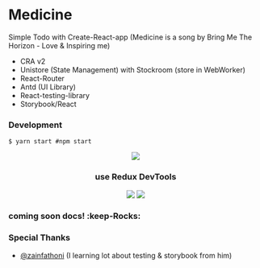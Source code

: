 # Medicine

Simple Todo with Create-React-app (Medicine is a song by Bring Me The Horizon - Love & Inspiring me)

- CRA v2
- Unistore (State Management) with Stockroom (store in WebWorker)
- React-Router
- Antd (UI Library)
- React-testing-library
- Storybook/React 

### Development 
```
$ yarn start #npm start
```
<div style="display:block;text-align:center">
<img src="https://github.com/ri7nz/Medicine/blob/dev/docs/main.png"/>
  <h3>use Redux DevTools</h3>
<img src="https://github.com/ri7nz/Medicine/blob/dev/docs/redux-devtools.png"/>
<img src="https://github.com/ri7nz/Medicine/blob/dev/docs/redux-devtools-2.png"/>
</div>

### coming soon docs! :keep-Rocks:

### Special Thanks

- [@zainfathoni](https://github.com/zainfathoni) (I learning lot about testing & storybook from him)

